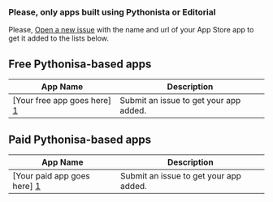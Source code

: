 ### Please, only apps built using Pythonista or Editorial
Please, [Open a new issue][1] with the name and url of your App Store app to get it added to the lists below.

Free Pythonisa-based apps
-------------------------
| App Name           | Description   | 
| -------------      | ------------- | 
| [Your free app goes here] [1] | Submit an issue to get your app added. |


Paid Pythonisa-based apps
-------------------------

| App Name           | Description   | 
| -------------      | ------------- | 
| [Your paid app goes here] [1] | Submit an issue to get your app added. |

[1]: https://github.com/Pythonista-Tools/Pythonista-Tools/issues/new
